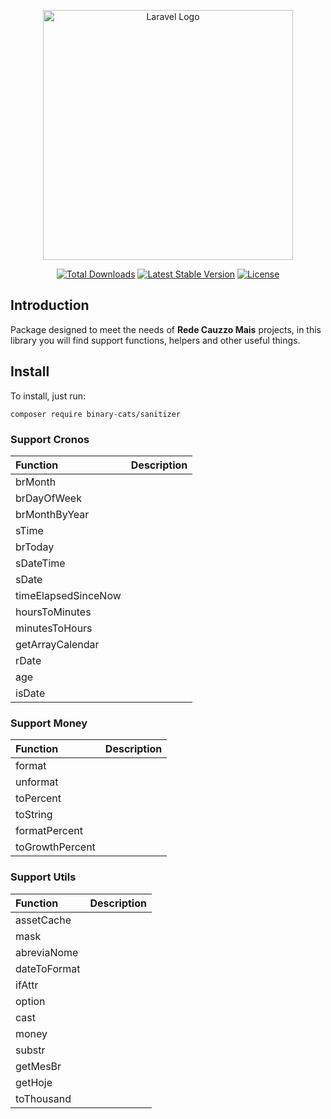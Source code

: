 
<p align="center">
<a href="https://cauzzomais.com.br" target="_blank"><img src="https://user-images.githubusercontent.com/38639869/231880956-dd849790-c4b4-4c57-80b0-66a21ed4748e.svg" width="400" alt="Laravel Logo"></a></p>

<p align="center">
<a href="https://packagist.org/packages/rede-cauzzo-mais/support"><img src="https://img.shields.io/packagist/dt/rede-cauzzo-mais/support" alt="Total Downloads"></a>
<a href="https://packagist.org/packages/rede-cauzzo-mais/support"><img src="https://img.shields.io/packagist/v/rede-cauzzo-mais/support" alt="Latest Stable Version"></a>
<a href="https://packagist.org/packages/rede-cauzzo-mais/support"><img src="https://img.shields.io/packagist/l/rede-cauzzo-mais/support" alt="License"></a>
</p>

## Introduction
Package designed to meet the needs of __Rede Cauzzo Mais__ projects, in this library you will find support functions, helpers and other useful things.

## Install
To install, just run:

    composer require binary-cats/sanitizer

### Support Cronos
| Function            | Description |
|:--------------------|:------------|
| brMonth             |             |
| brDayOfWeek         |             |
| brMonthByYear       |             |
| sTime               |             |
| brToday             |             |
| sDateTime           |             |
| sDate               |             |
| timeElapsedSinceNow |             |
| hoursToMinutes      |             |
| minutesToHours      |             |
| getArrayCalendar    |             |
| rDate               |             |
| age                 |             |
| isDate              |             |

### Support Money
| Function        | Description |
|:----------------|:------------|
| format          |             |
| unformat        |             |
| toPercent       |             |
| toString        |             |
| formatPercent   |             |
| toGrowthPercent |             |

### Support Utils
| Function     | Description |
|:-------------|:------------|
| assetCache   |             |
| mask         |             |
| abreviaNome  |             |
| dateToFormat |             |
| ifAttr       |             |
| option       |             |
| cast         |             |
| money        |             |
| substr       |             |
| getMesBr     |             |
| getHoje      |             |
| toThousand   |             |
